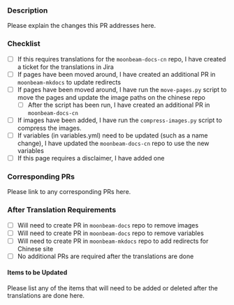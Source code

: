 ### Description

Please explain the changes this PR addresses here.

### Checklist

- [ ] If this requires translations for the `moonbeam-docs-cn` repo, I have created a ticket for the translations in Jira
- [ ] If pages have been moved around, I have created an additional PR in `moonbeam-mkdocs` to update redirects
- [ ] If pages have been moved around, I have run the `move-pages.py` script to move the pages and update the image paths on the chinese repo
    - [ ] After the script has been run, I have created an additional PR in `moonbeam-docs-cn`
- [ ] If images have been added, I have run the `compress-images.py` script to compress the images.
- [ ] If variables (in variables.yml) need to be updated (such as a name change), I have updated the `moonbeam-docs-cn` repo to use the new variables
- [ ] If this page requires a disclaimer, I have added one

### Corresponding PRs

Please link to any corresponding PRs here.

### After Translation Requirements

- [ ] Will need to create PR in `moonbeam-docs` repo to remove images
- [ ] Will need to create PR in `moonbeam-docs` repo to remove variables
- [ ] Will need to create PR in `moonbeam-mkdocs` repo to add redirects for Chinese site
- [ ] No additional PRs are required after the translations are done

#### Items to be Updated

Please list any of the items that will need to be added or deleted after the translations are done here.
